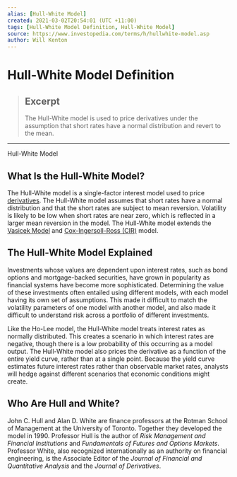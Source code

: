 ```yaml
---
alias: [Hull-White Model]
created: 2021-03-02T20:54:01 (UTC +11:00)
tags: [Hull-White Model Definition, Hull-White Model]
source: https://www.investopedia.com/terms/h/hullwhite-model.asp
author: Will Kenton
---
```


# Hull-White Model Definition

> ## Excerpt
> The Hull-White model is used to price derivatives under the assumption that short rates have a normal distribution and revert to the mean.

---

Hull-White Model
## What Is the Hull-White Model?

The Hull-White model is a single-factor interest model used to price [derivatives](https://www.investopedia.com/terms/d/derivative.asp). The Hull-White model assumes that short rates have a normal distribution and that the short rates are subject to mean reversion. Volatility is likely to be low when short rates are near zero, which is reflected in a larger mean reversion in the model. The Hull-White model extends the [Vasicek Model](https://www.investopedia.com/terms/v/vasicek-model.asp) and [Cox-Ingersoll-Ross (CIR)](https://www.investopedia.com/terms/c/cox-ingersoll-ross-model.asp) model.

## The Hull-White Model Explained

Investments whose values are dependent upon interest rates, such as bond options and mortgage-backed securities, have grown in popularity as financial systems have become more sophisticated. Determining the value of these investments often entailed using different models, with each model having its own set of assumptions. This made it difficult to match the volatility parameters of one model with another model, and also made it difficult to understand risk across a portfolio of different investments.

Like the Ho-Lee model, the Hull-White model treats interest rates as normally distributed. This creates a scenario in which interest rates are negative, though there is a low probability of this occurring as a model output. The Hull-White model also prices the derivative as a function of the entire yield curve, rather than at a single point. Because the yield curve estimates future interest rates rather than observable market rates, analysts will hedge against different scenarios that economic conditions might create.

## Who Are Hull and White?

John C. Hull and Alan D. White are finance professors at the Rotman School of Management at the University of Toronto. Together they developed the model in 1990. Professor Hull is the author of _Risk Management and Financial Institutions_ and _Fundamentals of Futures and Options Markets_. Professor White, also recognized internationally as an authority on financial engineering, is the Associate Editor of the _Journal of Financial and Quantitative Analysis_ and the _Journal of Derivatives_.

